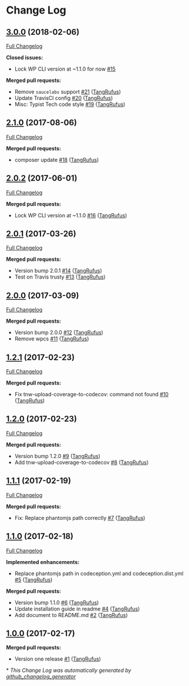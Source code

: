 # Change Log

## [3.0.0](https://github.com/TypistTech/travis-nginx-wordpress/tree/3.0.0) (2018-02-06)
[Full Changelog](https://github.com/TypistTech/travis-nginx-wordpress/compare/2.1.0...3.0.0)

**Closed issues:**

- Lock WP CLI version at ~1.1.0 for now [\#15](https://github.com/TypistTech/travis-nginx-wordpress/issues/15)

**Merged pull requests:**

- Remove `saucelabs` support [\#21](https://github.com/TypistTech/travis-nginx-wordpress/pull/21) ([TangRufus](https://github.com/TangRufus))
- Update TravisCI config [\#20](https://github.com/TypistTech/travis-nginx-wordpress/pull/20) ([TangRufus](https://github.com/TangRufus))
- Misc: Typist Tech code style [\#19](https://github.com/TypistTech/travis-nginx-wordpress/pull/19) ([TangRufus](https://github.com/TangRufus))

## [2.1.0](https://github.com/TypistTech/travis-nginx-wordpress/tree/2.1.0) (2017-08-06)
[Full Changelog](https://github.com/TypistTech/travis-nginx-wordpress/compare/2.0.2...2.1.0)

**Merged pull requests:**

- composer update [\#18](https://github.com/TypistTech/travis-nginx-wordpress/pull/18) ([TangRufus](https://github.com/TangRufus))

## [2.0.2](https://github.com/TypistTech/travis-nginx-wordpress/tree/2.0.2) (2017-06-01)
[Full Changelog](https://github.com/TypistTech/travis-nginx-wordpress/compare/2.0.1...2.0.2)

**Merged pull requests:**

- Lock WP CLI version at ~1.1.0 [\#16](https://github.com/TypistTech/travis-nginx-wordpress/pull/16) ([TangRufus](https://github.com/TangRufus))

## [2.0.1](https://github.com/TypistTech/travis-nginx-wordpress/tree/2.0.1) (2017-03-26)
[Full Changelog](https://github.com/TypistTech/travis-nginx-wordpress/compare/2.0.0...2.0.1)

**Merged pull requests:**

- Version bump 2.0.1 [\#14](https://github.com/TypistTech/travis-nginx-wordpress/pull/14) ([TangRufus](https://github.com/TangRufus))
- Test on Travis trusty [\#13](https://github.com/TypistTech/travis-nginx-wordpress/pull/13) ([TangRufus](https://github.com/TangRufus))

## [2.0.0](https://github.com/TypistTech/travis-nginx-wordpress/tree/2.0.0) (2017-03-09)
[Full Changelog](https://github.com/TypistTech/travis-nginx-wordpress/compare/1.2.1...2.0.0)

**Merged pull requests:**

- Version bump 2.0.0 [\#12](https://github.com/TypistTech/travis-nginx-wordpress/pull/12) ([TangRufus](https://github.com/TangRufus))
- Remove wpcs [\#11](https://github.com/TypistTech/travis-nginx-wordpress/pull/11) ([TangRufus](https://github.com/TangRufus))

## [1.2.1](https://github.com/TypistTech/travis-nginx-wordpress/tree/1.2.1) (2017-02-23)
[Full Changelog](https://github.com/TypistTech/travis-nginx-wordpress/compare/1.2.0...1.2.1)

**Merged pull requests:**

- Fix tnw-upload-coverage-to-codecov: command not found [\#10](https://github.com/TypistTech/travis-nginx-wordpress/pull/10) ([TangRufus](https://github.com/TangRufus))

## [1.2.0](https://github.com/TypistTech/travis-nginx-wordpress/tree/1.2.0) (2017-02-23)
[Full Changelog](https://github.com/TypistTech/travis-nginx-wordpress/compare/1.1.1...1.2.0)

**Merged pull requests:**

- Version bump 1.2.0 [\#9](https://github.com/TypistTech/travis-nginx-wordpress/pull/9) ([TangRufus](https://github.com/TangRufus))
- Add tnw-upload-coverage-to-codecov [\#8](https://github.com/TypistTech/travis-nginx-wordpress/pull/8) ([TangRufus](https://github.com/TangRufus))

## [1.1.1](https://github.com/TypistTech/travis-nginx-wordpress/tree/1.1.1) (2017-02-19)
[Full Changelog](https://github.com/TypistTech/travis-nginx-wordpress/compare/1.1.0...1.1.1)

**Merged pull requests:**

- Fix: Replace phantomjs path correctly [\#7](https://github.com/TypistTech/travis-nginx-wordpress/pull/7) ([TangRufus](https://github.com/TangRufus))

## [1.1.0](https://github.com/TypistTech/travis-nginx-wordpress/tree/1.1.0) (2017-02-18)
[Full Changelog](https://github.com/TypistTech/travis-nginx-wordpress/compare/1.0.0...1.1.0)

**Implemented enhancements:**

- Replace phantomjs path in codeception.yml and codeception.dist.yml [\#5](https://github.com/TypistTech/travis-nginx-wordpress/pull/5) ([TangRufus](https://github.com/TangRufus))

**Merged pull requests:**

- Version bump 1.1.0 [\#6](https://github.com/TypistTech/travis-nginx-wordpress/pull/6) ([TangRufus](https://github.com/TangRufus))
- Update installation guide in readme [\#4](https://github.com/TypistTech/travis-nginx-wordpress/pull/4) ([TangRufus](https://github.com/TangRufus))
- Add document to README.md [\#2](https://github.com/TypistTech/travis-nginx-wordpress/pull/2) ([TangRufus](https://github.com/TangRufus))

## [1.0.0](https://github.com/TypistTech/travis-nginx-wordpress/tree/1.0.0) (2017-02-17)
**Merged pull requests:**

- Version one release [\#1](https://github.com/TypistTech/travis-nginx-wordpress/pull/1) ([TangRufus](https://github.com/TangRufus))



\* *This Change Log was automatically generated by [github_changelog_generator](https://github.com/skywinder/Github-Changelog-Generator)*